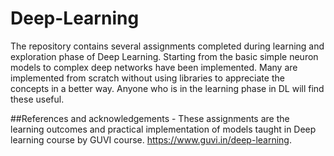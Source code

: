 # Deep-Learning
The repository contains several assignments completed during learning and exploration phase of Deep Learning. Starting from the basic simple neuron models to complex deep networks
have been implemented. Many are implemented from scratch without using libraries to appreciate the concepts in a better way. Anyone who is in the learning phase in DL will find
these useful.

##References and acknowledgements - 
These assignments are the learning outcomes and practical implementation of models taught in Deep learning course by GUVI course. https://www.guvi.in/deep-learning.
